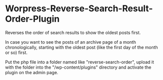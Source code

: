 # Worpress-Reverse-Search-Result-Order-Plugin
Reverses the order of search results to show the oldest posts first.

In case you want to see the posts of an archive page of a month chronologically, starting with the oldest post (like the first day of the month or so) first.

Put the php file into a folder named like "reverse-search-order", upload it with the folder into the "/wp-content/plugins" directory and activate the plugin on the admin page.
